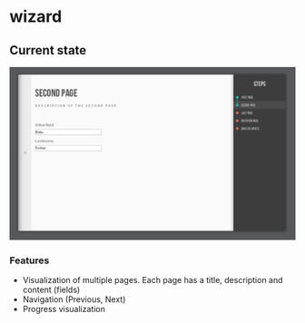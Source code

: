wizard
======

## Current state

![The second page of a wizard](doc/ui/current-state.png)


### Features

* Visualization of multiple pages. Each page has a title, description and content (fields)
* Navigation (Previous, Next)
* Progress visualization
